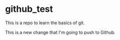 # github_test
This is a repo to learn the basics of git.


This is a new change that I'm going to push to Github.
